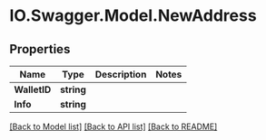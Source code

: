 # IO.Swagger.Model.NewAddress
## Properties

Name | Type | Description | Notes
------------ | ------------- | ------------- | -------------
**WalletID** | **string** |  | 
**Info** | **string** |  | 

[[Back to Model list]](../README.md#documentation-for-models) [[Back to API list]](../README.md#documentation-for-api-endpoints) [[Back to README]](../README.md)

